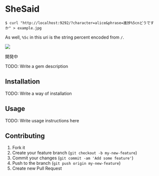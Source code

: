 # SheSaid

```
$ curl "http://localhost:9292/?character=alice&phrase=進捗%5cnどうですか" > example.jpg
```
As well, `%5c` in this uri is the string percent encoded from `/`.

![](http://gyazo.com/93fa8731cff66673df0dc4dede1b8b71.png)

開発中

TODO: Write a gem description

## Installation

TODO: Write a way of installation

## Usage

TODO: Write usage instructions here

## Contributing

1. Fork it
2. Create your feature branch (`git checkout -b my-new-feature`)
3. Commit your changes (`git commit -am 'Add some feature'`)
4. Push to the branch (`git push origin my-new-feature`)
5. Create new Pull Request
